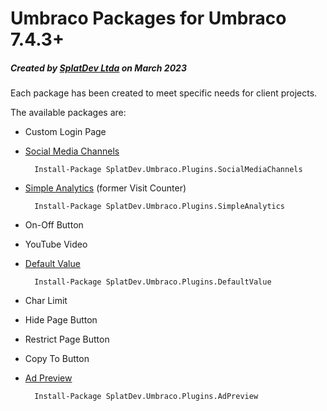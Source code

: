 # Umbraco Packages for Umbraco 7.4.3+

##### Created by [SplatDev Ltda](https://splatdev.com) on March 2023

Each package has been created to meet specific needs for client projects.

The available packages are:

- Custom Login Page
- [Social Media Channels](https://our.umbraco.com/packages/website-utilities/social-media-channels/)

		Install-Package SplatDev.Umbraco.Plugins.SocialMediaChannels
		
- [Simple Analytics](https://our.umbraco.com/packages/backoffice-extensions/visit-counter/) (former Visit Counter)

		Install-Package SplatDev.Umbraco.Plugins.SimpleAnalytics

- On-Off Button
- YouTube Video
- [Default Value](https://our.umbraco.com/packages/backoffice-extensions/default-value/)

		Install-Package SplatDev.Umbraco.Plugins.DefaultValue

- Char Limit
- Hide Page Button
- Restrict Page Button
- Copy To Button
- [Ad Preview](https://our.umbraco.com/packages/backoffice-extensions/ad-preview/)
	
		Install-Package SplatDev.Umbraco.Plugins.AdPreview